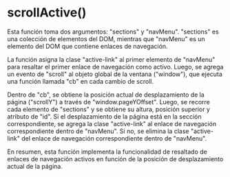 # scrollActive()

Esta función toma dos argumentos: "sections" y "navMenu". "sections" es una colección de elementos del DOM, mientras que "navMenu" es un elemento del DOM que contiene enlaces de navegación.

La función asigna la clase "active-link" al primer elemento <a> de "navMenu" para resaltar el primer enlace de navegación como activo. Luego, se agrega un evento de "scroll" al objeto global de la ventana ("window"), que ejecuta una función llamada "cb" en cada cambio de scroll.

Dentro de "cb", se obtiene la posición actual de desplazamiento de la página ("scrollY") a través de "window.pageYOffset". Luego, se recorre cada elemento de "sections" y se obtiene su altura, posición superior y atributo de "id". Si el desplazamiento de la página está en la sección correspondiente, se agrega la clase "active-link" al enlace de navegación correspondiente dentro de "navMenu". Si no, se elimina la clase "active-link" del enlace de navegación correspondiente dentro de "navMenu".

En resumen, esta función implementa la funcionalidad de resaltado de enlaces de navegación activos en función de la posición de desplazamiento actual de la página.